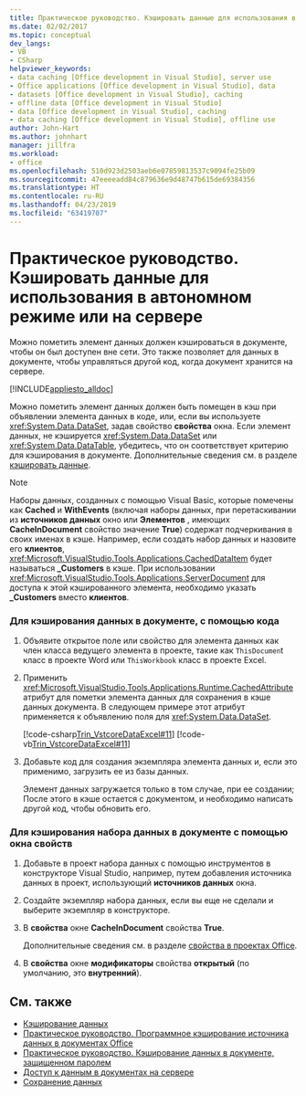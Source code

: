 ```yaml
---
title: Практическое руководство. Кэшировать данные для использования в автономном режиме или на сервере
ms.date: 02/02/2017
ms.topic: conceptual
dev_langs:
- VB
- CSharp
helpviewer_keywords:
- data caching [Office development in Visual Studio], server use
- Office applications [Office development in Visual Studio], data
- datasets [Office development in Visual Studio], caching
- offline data [Office development in Visual Studio]
- data [Office development in Visual Studio], caching
- data caching [Office development in Visual Studio], offline use
author: John-Hart
ms.author: johnhart
manager: jillfra
ms.workload:
- office
ms.openlocfilehash: 510d923d2503aeb6e07859813537c9094fe25b09
ms.sourcegitcommit: 47eeeeadd84c879636e9d48747b615de69384356
ms.translationtype: HT
ms.contentlocale: ru-RU
ms.lasthandoff: 04/23/2019
ms.locfileid: "63419707"
---
```

# <a name="how-to-cache-data-for-use-offline-or-on-a-server"></a>Практическое руководство. Кэшировать данные для использования в автономном режиме или на сервере
  Можно пометить элемент данных должен кэшироваться в документе, чтобы он был доступен вне сети. Это также позволяет для данных в документе, чтобы управляться другой код, когда документ хранится на сервере.

 [!INCLUDE[appliesto_alldoc](../vsto/includes/appliesto-alldoc-md.md)]

 Можно пометить элемент данных должен быть помещен в кэш при объявлении элемента данных в коде, или, если вы используете <xref:System.Data.DataSet>, задав свойство **свойства** окна. Если элемент данных, не кэшируется <xref:System.Data.DataSet> или <xref:System.Data.DataTable>, убедитесь, что он соответствует критерию для кэширования в документе. Дополнительные сведения см. в разделе [кэшировать данные](../vsto/caching-data.md).

> [!NOTE]
> Наборы данных, созданных с помощью Visual Basic, которые помечены как **Cached** и **WithEvents** (включая наборы данных, при перетаскивании из **источников данных** окно или **Элементов** , имеющих **CacheInDocument** свойство значение **True**) содержат подчеркивания в своих именах в кэше. Например, если создать набор данных и назовите его **клиентов**, <xref:Microsoft.VisualStudio.Tools.Applications.CachedDataItem> будет называться **_Customers** в кэше. При использовании <xref:Microsoft.VisualStudio.Tools.Applications.ServerDocument> для доступа к этой кэшированного элемента, необходимо указать **_Customers** вместо **клиентов**.

### <a name="to-cache-data-in-the-document-using-code"></a>Для кэширования данных в документе, с помощью кода

1. Объявите открытое поле или свойство для элемента данных как член класса ведущего элемента в проекте, такие как `ThisDocumen`t класс в проекте Word или `ThisWorkbook` класс в проекте Excel.

2. Применить <xref:Microsoft.VisualStudio.Tools.Applications.Runtime.CachedAttribute> атрибут для пометки элемента данных для сохранения в кэше данных документа. В следующем примере этот атрибут применяется к объявлению поля для <xref:System.Data.DataSet>.

     [!code-csharp[Trin_VstcoreDataExcel#11](../vsto/codesnippet/CSharp/Trin_VstcoreDataExcelCS/Sheet1.cs#11)]
     [!code-vb[Trin_VstcoreDataExcel#11](../vsto/codesnippet/VisualBasic/Trin_VstcoreDataExcelVB/Sheet1.vb#11)]

3. Добавьте код для создания экземпляра элемента данных и, если это применимо, загрузить ее из базы данных.

     Элемент данных загружается только в том случае, при ее создании; После этого в кэше остается с документом, и необходимо написать другой код, чтобы обновить его.

### <a name="to-cache-a-dataset-in-the-document-by-using-the-properties-window"></a>Для кэширования набора данных в документе с помощью окна свойств

1. Добавьте в проект набора данных с помощью инструментов в конструкторе Visual Studio, например, путем добавления источника данных в проект, использующий **источников данных** окна.

2. Создайте экземпляр набора данных, если вы еще не сделали и выберите экземпляр в конструкторе.

3. В **свойства** окне **CacheInDocument** свойства **True**.

     Дополнительные сведения см. в разделе [свойства в проектах Office](../vsto/properties-in-office-projects.md).

4. В **свойства** окне **модификаторы** свойства **открытый** (по умолчанию, это **внутренний**).

## <a name="see-also"></a>См. также
- [Кэширование данных](../vsto/caching-data.md)
- [Практическое руководство. Программное кэширование источника данных в документах Office](../vsto/how-to-programmatically-cache-a-data-source-in-an-office-document.md)
- [Практическое руководство. Кэширование данных в документе, защищенном паролем](../vsto/how-to-cache-data-in-a-password-protected-document.md)
- [Доступ к данным в документах на сервере](../vsto/accessing-data-in-documents-on-the-server.md)
- [Сохранение данных](../data-tools/saving-data.md)
